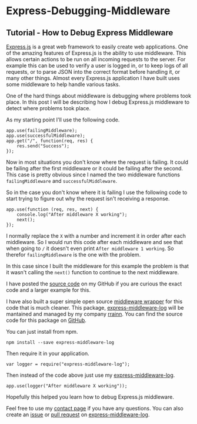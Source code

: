 # Express-Debugging-Middleware
## Tutorial - How to Debug Express Middleware

[Express.js](https://expressjs.com) is a great web framework to easily create web applications. One of the amazing features of Express.js is the ability to use middleware. This allows certain actions to be run on all incoming requests to the server. For example this can be used to verify a user is logged in, or to keep logs of all requests, or to parse JSON into the correct format before handling it, or many other things. Almost every Express.js application I have built uses some middleware to help handle various tasks.

One of the hard things about middleware is debugging where problems took place. In this post I will be describing how I debug Express.js middleware to detect where problems took place.

As my starting point I'll use the following code.

```
app.use(failingMiddleware);
app.use(successfulMiddleware);
app.get("/", function(req, res) {
    res.send("Success");
});
```

Now in most situations you don't know where the request is failing. It could be failing after the first middleware or it could be failing after the second. This case is pretty obvious since I named the two middleware functions `failingMiddleware` and `successfulMiddleware`.

So in the case you don't know where it is failing I use the following code to start trying to figure out why the request isn't receiving a response.

    app.use(function (req, res, next) {
        console.log("After middleware X working");
        next();
    });

I normally replace the `X` with a number and increment it in order after each middleware. So I would run this code after each middleware and see that when going to `/` it doesn't even print `After middleware 1 working`. So therefor `failingMiddleware` is the one with the problem.

In this case since I built the middleware for this example the problem is that it wasn't calling the `next()` function to continue to the next middleware.

I have posted the [source code](https://github.com/fishcharlie/Express-Debugging-Middleware) on my GitHub if you are curious the exact code and a larger example for this.

I have also built a super simple open source [middleware wrapper](https://www.npmjs.com/package/express-middleware-log) for this code that is much cleaner. This package, [express-middleware-log](https://www.npmjs.com/package/express-middleware-log) will be mantained and managed by my company [rrainn](https://rrainn.com). You can find the source code for this package on [GitHub](https://github.com/rrainn/express-middleware-log).

You can just install from npm.

    npm install --save express-middleware-log

Then require it in your application.

    var logger = require("express-middleware-log");

Then instead of the code above just use my [express-middleware-log](https://www.npmjs.com/package/express-middleware-log).

    app.use(logger("After middleware X working"));
    
Hopefully this helped you learn how to debug Express.js middleware.

Feel free to use my [contact page](https://blog.charlie.fish/contact/) if you have any questions. You can also create an [issue](https://github.com/rrainn/express-middleware-log/issues) or [pull request](https://github.com/rrainn/express-middleware-log/pulls) on [express-middleware-log](https://www.npmjs.com/package/express-middleware-log).
